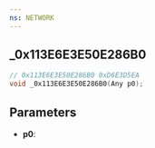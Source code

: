 ```yaml
---
ns: NETWORK
---
```

## _0x113E6E3E50E286B0

```c
// 0x113E6E3E50E286B0 0xD6E3D5EA
void _0x113E6E3E50E286B0(Any p0);
```


## Parameters
* **p0**: 

